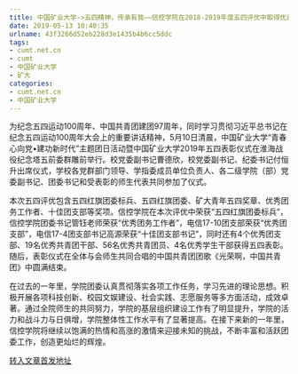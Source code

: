 ```yaml
---
title: 中国矿业大学->五四精神，传承有我——信控学院在2018-2019年度五四评优中取得优异成绩 | cumt.net.cn
date: 2019-05-13 10:40:35
urlname: 43f3266d52eb228d3e1435b4b6cc5ddc
tags: 
- cumt.net.cn
- cumt
- 中国矿业大学
- 矿大
categories:
- cumt.net.cn
- 中国矿业大学
---
```



为纪念五四运动100周年、中国共青团建团97周年，同时学习贯彻习近平总书记在纪念五四运动100周年大会上的重要讲话精神，5月10日清晨，中国矿业大学“青春心向党•建功新时代”主题团日活动暨中国矿业大学2019年五四表彰仪式在淮海战役纪念塔五前委群雕前举行。校党委副书记曹德欣，校党委副书记、纪委书记付恒升出席仪式，学校各党群部门领导、学指委成员单位负责人、各二级学院（部）党委副书记、团委书记和受表彰的师生代表共同参加了仪式。

本次五四评优包含五四红旗团委标兵、五四红旗团委、矿大青年五四奖章、优秀团务工作者、十佳团支部等奖项。信控学院在本次评优中荣获“五四红旗团委标兵”，信控学院团委书记管钰老师荣获“优秀团务工作者”，电信17-10团支部荣获“优秀团支部”，电信17-4团支部书记高源荣获“十佳团支部书记”，同时还有4个优秀团支部、19名优秀共青团干部、56名优秀共青团员、4名优秀学生干部获得五四表彰。随后，表彰仪式在全体与会师生共同合唱的中国共青团团歌《光荣啊，中国共青团》中圆满结束。

在过去的一年里，学院团委认真贯彻落实各项工作任务，学习先进的理论思想。积极开展各项科技创新、校园文娱建设、社会实践、志愿服务等多方面活动，成效卓著。通过全院师生的共同努力，学院的基层组织建设工作有了明显提升，学院的活力和战斗力与日俱增，学院整体性工作水平有了显著提高。在接下来新的一年里，信控学院将继续以饱满的热情和高涨的激情来迎接未知的挑战，不断丰富和活跃团委工作，创造更灿烂的辉煌。





[转入文章首发地址](http://xwzx.cumt.edu.cn/00/78/c523a524408/page.htm)